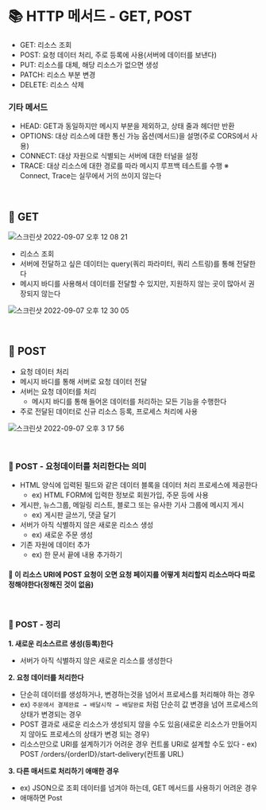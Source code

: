 # 📚 HTTP 메서드 - GET, POST
- GET: 리소스 조회
- POST: 요청 데이터 처리, 주로 등록에 사용(서버에 데이터를 보낸다) 
- PUT: 리소스를 대체, 해당 리소스가 없으면 생성 
- PATCH: 리소스 부분 변경
- DELETE: 리소스 삭제

### 기타 메서드
- HEAD: GET과 동일하지만 메시지 부분을 제외하고, 상태 줄과 헤더만 반환 
- OPTIONS: 대상 리소스에 대한 통신 가능 옵션(메서드)을 설명(주로 CORS에서 사용)
- CONNECT: 대상 자원으로 식별되는 서버에 대한 터널을 설정
- TRACE: 대상 리소스에 대한 경로를 따라 메시지 루프백 테스트를 수행
※ Connect, Trace는 실무에서 거의 쓰이지 않는다

<br>


## 🔎 GET

![스크린샷 2022-09-07 오후 12 08 21](https://user-images.githubusercontent.com/101084642/188779999-536b83ee-c216-47d5-a4b9-2cdec125e6b6.png)

- 리소스 조회
- 서버에 전달하고 싶은 데이터는 query(쿼리 파라미터, 쿼리 스트링)를 통해 전달한다
- 메시지 바디를 사용해서 데이터를 전달할 수 있지만, 지원하지 않는 곳이 많아서 권장되지 않는다

![스크린샷 2022-09-07 오후 12 30 05](https://user-images.githubusercontent.com/101084642/188782487-85ccf530-2e66-41e9-883d-17d6f5da27b8.png)



<br>

## 🔎 POST
- 요청 데이터 처리
- 메시지 바디를 통해 서버로 요청 데이터 전달
- 서버는 요청 데이터를 처리
  - 메시지 바디를 통해 들어온 데이터를 처리하는 모든 기능을 수행한다
- 주로 전달된 데이터로 신규 리소스 등록, 프로세스 처리에 사용  

![스크린샷 2022-09-07 오후 3 17 56](https://user-images.githubusercontent.com/101084642/188803009-186be3c8-1ad2-4396-87bd-52c4406beeb8.png)

<br>

### 📌 POST - 요청데이터를 처리한다는 의미
- HTML 양식에 입력된 필드와 같은 데이터 블록을 데이터 처리 프로세스에 제공한다
  - ex) HTML FORM에 입력한 정보로 회원가입, 주문 등에 사용
- 게시판, 뉴스그룹, 메일링 리스트, 블로그 또는 유사한 기사 그룹에 메시지 게시
  - ex) 게시판 글쓰기, 댓글 달기
- 서버가 아직 식별하지 않은 새로운 리소스 생성
  - ex) 새로운 주문 생성
- 기존 자원에 데이터 추가
  - ex) 한 문서 끝에 내용 추가하기 <br>
#### 🌟 이 리소스 URI에 POST 요청이 오면 요청 페이지를 어떻게 처리할지 리소스마다 따로 정해야한다(정해진 것이 없음)

<br>

### 📌 POST - 정리
**1. 새로운 리소스르르 생성(등록)한다** 
  - 서버가 아직 식별하지 않은 새로운 리소스를 생성한다  <br>



**2.  요청 데이터를 처리한다**  
  -  단순히 데이터를 생성하거나, 변경하는것을 넘어서 프로세스를 처리해야 하는 경우
  -  ex) `주문에서 결제완료 → 배달시작 → 배달완료` 처럼 단순히 값 변경을 넘어 프로세스의 상태가 변경되는 경우
  -  POST 결과로 새로운 리소스가 생성되지 않을 수도 있음(새로운 리소스가 만들어지지 않아도 프로세스의 상태가 변경 되는 경우)
  -  리소스만으로 URI를 설계하기가 어려운 경우 컨트롤 URI로 설계할 수도 있다
    - ex) POST /orders/{orderID}/start-delivery(컨트롤 URL)    <br>


**3. 다른 매서드로 처리하기 애매한 경우**  
  - ex) JSON으로 조회 데이터를 넘겨야 하는데, GET 메서드를 사용하기 어려운 경우
  - 애매하면 Post 




